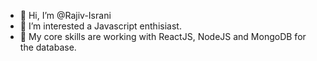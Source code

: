 - 👋 Hi, I’m @Rajiv-Israni
- 👀 I’m interested a Javascript enthisiast.
- 🌱 My core skills are working with ReactJS, NodeJS and MongoDB for the database.

<!---
Rajiv-Israni/Rajiv-Israni is a ✨ special ✨ repository because its `README.md` (this file) appears on your GitHub profile.
You can click the Preview link to take a look at your changes.
--->
